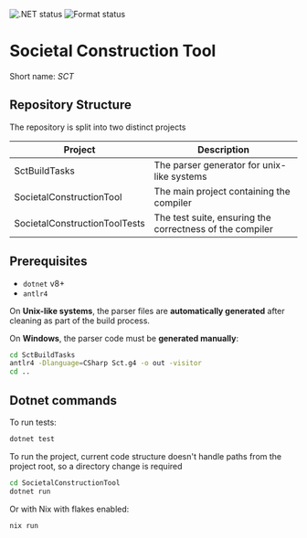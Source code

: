 ![.NET status](https://github.com/DATP4G6/sct/actions/workflows/dotnet.yml/badge.svg)
![Format status](https://github.com/DATP4G6/sct/actions/workflows/dotnet-format.yml/badge.svg)

# Societal Construction Tool

Short name: _SCT_

## Repository Structure

The repository is split into two distinct projects

| Project                       | Description                                              |
| ----------------------------- | -------------------------------------------------------- |
| SctBuildTasks                 | The parser generator for unix-like systems               |
| SocietalConstructionTool      | The main project containing the compiler                 |
| SocietalConstructionToolTests | The test suite, ensuring the correctness of the compiler |

## Prerequisites

- `dotnet` v8+
- `antlr4`

On **Unix-like systems**, the parser files are **automatically generated** after cleaning as part of the build process.

On **Windows**, the parser code must be **generated manually**:

```sh
cd SctBuildTasks
antlr4 -Dlanguage=CSharp Sct.g4 -o out -visitor
cd ..
```

## Dotnet commands

To run tests:

```sh
dotnet test
```

To run the project, current code structure doesn't handle paths from the project root, so a directory change is required

```sh
cd SocietalConstructionTool
dotnet run
```

Or with Nix with flakes enabled:
```sh
nix run
```
